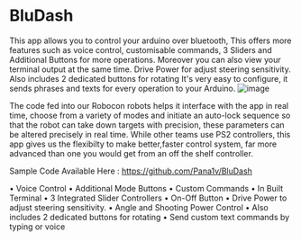 # BluDash

This app allows you to control your arduino over bluetooth, This offers more features such as voice control, customisable commands, 3 Sliders and Additional Buttons for more operations. Moreover you can also view your terminal output at the same time. Drive Power for adjust steering sensitivity. Also includes 2 dedicated buttons for rotating
It's very easy to configure, it sends phrases and texts for every operation to your Arduino.
![image](https://user-images.githubusercontent.com/63401208/209425548-3e3b2ab5-5e02-4d3a-b496-431bb2f8f798.png)

The code fed into our Robocon robots helps it interface with the app in real time, choose from a variety of modes and initiate an auto-lock sequence so that the robot can 
take down targets with precision, these parameters can be altered precisely in real time.
While other teams use PS2 controllers, this app gives us the flexibilty to make better,faster control system, 
far more advanced than one you would get from an off the shelf controller.

Sample Code Available Here : https://github.com/Pana1v/BluDash

• Voice Control
• Additional Mode Buttons
• Custom Commands
• In Built Terminal
• 3 Integrated Slider Controllers
• On-Off Button
• Drive Power to adjust steering sensitivity.
• Angle and Shooting Power Control
• Also includes 2 dedicated buttons for rotating
• Send custom text commands by typing or voice
